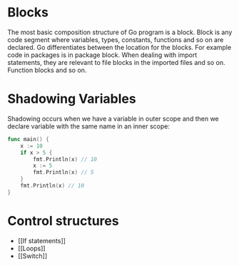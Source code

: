 # Blocks
The most basic composition structure of Go program is a block. Block is any code segment where variables, types, constants, functions and so on are declared. Go differentiates between the location for the blocks. For example code in packages is in package block. When dealing with import statements, they are relevant to file blocks in the imported files and so on. Function blocks and so on.
# Shadowing Variables
Shadowing occurs when we have a variable in outer scope and then we declare variable with the same name in an inner scope:
```go
func main() {
	x := 10
	if x > 5 {
		fmt.Println(x) // 10
		x := 5
		fmt.Println(x) // 5
	}
	fmt.Println(x) // 10
}
```

# Control structures
* [[If statements]]
* [[Loops]]
* [[Switch]]